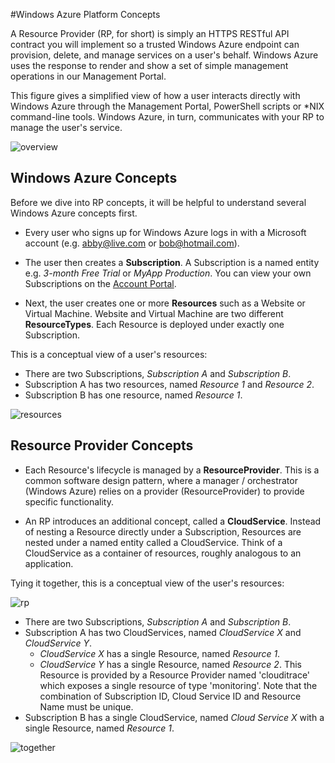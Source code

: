 #Windows Azure Platform Concepts

A Resource Provider (RP, for short) is simply an HTTPS RESTful API contract you will implement so a trusted Windows Azure endpoint can provision, delete, and manage services on a user's behalf. Windows Azure uses the response to render and show a set of simple management operations in our Management Portal.

This figure gives a simplified view of how a user interacts directly with Windows Azure through the Management Portal, PowerShell scripts or *NIX command-line tools. Windows Azure, in turn, communicates with your RP to manage the user's service.

![overview](https://raw.github.com/WindowsAzure/azure-resource-provider-sdk/master/docs/images/arch-overview.png)


Windows Azure Concepts
---
Before we dive into RP concepts, it will be helpful to understand several Windows Azure concepts first. 

- Every user who signs up for Windows Azure logs in with a Microsoft account (e.g. abby@live.com or bob@hotmail.com).

- The user then creates a **Subscription**. A Subscription is a named entity e.g. _3-month Free Trial_ or _MyApp Production_. You can view your own Subscriptions on the [Account Portal](https://account.windowsazure.com).

- Next, the user creates one or more **Resources** such as a Website or Virtual Machine. Website and Virtual Machine are two different **ResourceTypes**. Each Resource is deployed under exactly one Subscription.

This is a conceptual view of a user's resources:

* There are two Subscriptions, _Subscription A_ and _Subscription B_.
* Subscription A has two resources, named _Resource 1_ and _Resource 2_.
* Subscription B has one resource, named _Resource 1_. 

![resources](https://raw.github.com/WindowsAzure/azure-resource-provider-sdk/master/docs/images/arch-resources.png)

Resource Provider Concepts
---
- Each Resource's lifecycle is managed by a **ResourceProvider**. This is a common software design pattern, where a manager / orchestrator (Windows Azure) relies on a provider (ResourceProvider) to provide specific functionality.

- An RP introduces an additional concept, called a **CloudService**. Instead of nesting a Resource directly under a Subscription, Resources are nested under a named entity called a CloudService. Think of a CloudService as a container of resources, roughly analogous to an application.

Tying it together, this is a conceptual view of the user's resources:

![rp](https://raw.github.com/WindowsAzure/azure-resource-provider-sdk/master/docs/images/arch-cloud-services.png)

* There are two Subscriptions, _Subscription A_ and _Subscription B_.
* Subscription A has two CloudServices, named _CloudService X_ and _CloudService Y_.
   * _CloudService X_ has a single Resource, named _Resource 1_.
   * _CloudService Y_ has a single Resource, named _Resource 2_. This Resource is provided by a Resource Provider named 'clouditrace' which exposes a single resource of type 'monitoring'. Note that the combination of Subscription ID, Cloud Service ID and Resource Name must be unique.
* Subscription B has a single CloudService, named _Cloud Service X_ with a single Resource, named _Resource 1_.

![together](https://raw.github.com/WindowsAzure/azure-resource-provider-sdk/master/docs/images/arch-together.png)